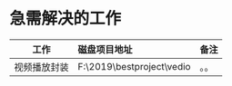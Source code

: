 # 急需解决的工作

| 工作 | 磁盘项目地址 | 备注 |
| ------------- |:-------------| :-----|
| 视频播放封装| F:\2019\bestproject\vedio | 。。 |









